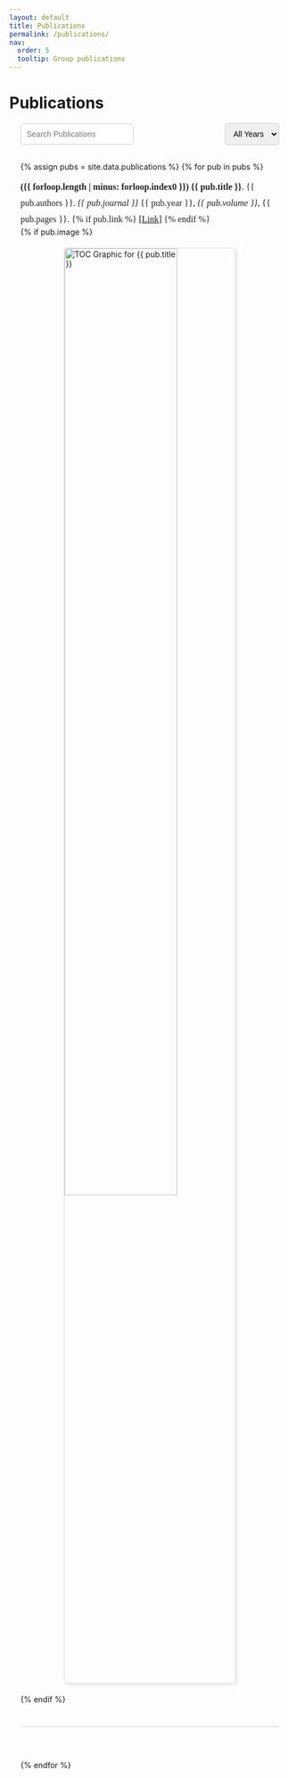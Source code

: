 ```yaml
---
layout: default
title: Publications
permalink: /publications/
nav:
  order: 5
  tooltip: Group publications
---
```


<!-- STYLES -->
<style>
.publication-container {
  max-width: 960px;
  margin: 0 auto;
  padding: 0 20px;
}

.search-filter-container {
  display: flex;
  flex-wrap: wrap;
  justify-content: space-between;
  align-items: center;
  margin-bottom: 30px;
  gap: 10px;
}

.search-box input {
  padding: 10px;
  width: 100%;
  max-width: 250px;
  font-size: 14px;
  border: 1px solid #ccc;
  border-radius: 5px;
}

.filter-dropdown select {
  padding: 10px;
  font-size: 14px;
  border: 1px solid #ccc;
  border-radius: 5px;
}

.publication-entry {
  margin-bottom: 60px;
  border-bottom: 1px solid #ccc;
  padding-bottom: 40px;
}

.publication-citation {
  font-size: 16px;
  line-height: 1.8;
  font-family: "Georgia", serif;
  color: #222;
}

.publication-image {
  display: block;
  margin: 20px auto;
  width: 66%;
  max-width: 640px;
  height: auto;
  border: 1px solid #ddd;
  border-radius: 6px;
  box-shadow: 2px 2px 6px rgba(0,0,0,0.1);
}

.hidden {
  display: none;
}
</style>

<!-- JAVASCRIPT -->
<script>
function filterPublicationsByYear() {
  let year = document.getElementById('yearFilter').value;
  document.querySelectorAll('.publication-entry').forEach(entry => {
    entry.classList.remove('hidden');
    if (year !== 'all' && !entry.classList.contains('y' + year)) {
      entry.classList.add('hidden');
    }
  });
}

function searchPublications() {
  let input = document.getElementById('searchInput').value.toLowerCase();
  document.querySelectorAll('.publication-entry').forEach(entry => {
    const text = entry.textContent.toLowerCase();
    if (text.includes(input)) {
      entry.classList.remove('hidden');
    } else {
      entry.classList.add('hidden');
    }
  });
}
</script>

# Publications

<div class="publication-container">

  <!-- SEARCH + FILTER -->
  <div class="search-filter-container">
    <div class="search-box">
      <input type="text" id="searchInput" placeholder="Search Publications" onkeyup="searchPublications()" />
    </div>
    <div class="filter-dropdown">
      <select id="yearFilter" onchange="filterPublicationsByYear()">
        <option value="all">All Years</option>
        {% assign years = site.data.publications | map: "year" | uniq | sort | reverse %}
        {% for year in years %}
        <option value="{{ year }}">{{ year }}</option>
        {% endfor %}
      </select>
    </div>
  </div>
  
  <!-- LOOP THROUGH YAML -->
  {% assign pubs = site.data.publications %}
  {% for pub in pubs %}
  <div class="publication-entry y{{ pub.year }} {{ pub.topic }}">
    <div class="publication-citation">
      <strong>({{ forloop.length | minus: forloop.index0 }})</strong>
<strong style="font-style: normal;">{{ pub.title }}</strong>.
      {{ pub.authors }}.
      <em>{{ pub.journal }}</em> <span class="journal-year">{{ pub.year }}</span>,
      <em>{{ pub.volume }}</em>, {{ pub.pages }}.
      {% if pub.link %}
      <a href="{{ pub.link }}" target="_blank">[Link]</a>
      {% endif %}
    </div>
    {% if pub.image %}
    <img class="publication-image" src="{{ pub.image }}" alt="TOC Graphic for {{ pub.title }}">
    {% endif %}
  </div>
  {% endfor %}

</div>
